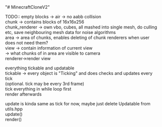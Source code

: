 "# MinecraftCloneV2" 

TODO::
empty blocks -> air -> no aabb collision</br>
chunk -> contains blocks of 16x16x256</br>
chunk_renderer -> own vbo, cubes, all mashed into single mesh, do culling etc, save neighbouring mesh data for noise algorithms</br>
area -> area of chunks, enables deleting of chunk renderers when user does not need them?</br>
view -> contain information of current view</br>
          -> what chunks of in area are visible to camera</br>
renderer->render view</br>

everything tickable and updatable</br>
tickable -> every object is "Ticking" and does checks and updates every tick</br>
(optional. tick may be every 3rd frame)</br>
tick everything in while loop first</br>
render afterwards</br>


update is kinda same as tick for now, maybe just delete Updatable from utils.hpp</br>
update()</br>
render()</br>

